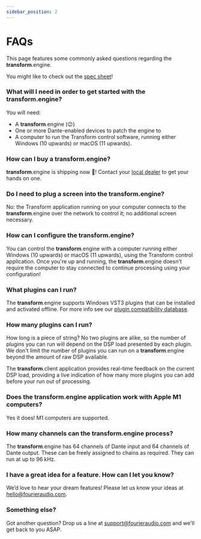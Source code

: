 ```yaml
---
sidebar_position: 2
---
```


# FAQs

This page features some commonly asked questions regarding the **transform**.engine.

You might like to check out the [spec sheet](hardware-specifications)!

### What will I need in order to get started with the **transform**.engine?

You will need:

- A **transform**.engine (:wink:)
- One or more Dante-enabled devices to patch the engine to
- A computer to run the Transform control software, running either Windows (10 upwards) or macOS (11 upwards).

### How can I buy a **transform**.engine?

**transform**.engine is shipping now 🎉! Contact your [local dealer](https://fourieraudio.com/where-to-buy-find/) to get your hands on one.

### Do I need to plug a screen into the **transform**.engine?

No: the Transform application running on your computer connects to the **transform**.engine over the network to control it; no additional screen necessary.

### How can I configure the **transform**.engine?

You can control the **transform**.engine with a computer running either Windows (10 upwards) or macOS (11 upwards), using the Transform control application. Once you're up and running, the **transform**.engine doesn't require the computer to stay connected to continue processing using your configuration!

### What plugins can I run?

The **transform**.engine supports Windows VST3 plugins that can be installed and activated offline.
For more info see our [plugin compatibility database](/plugin-database).

### How many plugins can I run?

How long is a piece of string? No two plugins are alike, so the number of plugins you can run will depend on the DSP load presented by each plugin. We don't limit the number of plugins you can run on a **transform**.engine beyond the amount of raw DSP available.

The **transform**.client application provides real-time feedback on the current DSP load, providing a live indication of how many more plugins you can add before your run out of processing.

### Does the **transform**.engine application work with Apple M1 computers?

Yes it does! M1 computers are supported.

### How many channels can the **transform**.engine process?

The **transform**.engine has 64 channels of Dante input and 64 channels of Dante output. These can be freely assigned to chains as required. They can run at up to 96 kHz.

### I have a great idea for a feature. How can I let you know?

We’d love to hear your dream features! Please let us know your ideas at [hello@fourieraudio.com](mailto:hello@fourieraudio.com).

### Something else?

Got another question? Drop us a line at [support@fourieraudio.com](mailto:support@fourieraudio.com) and we'll get back to you ASAP.
